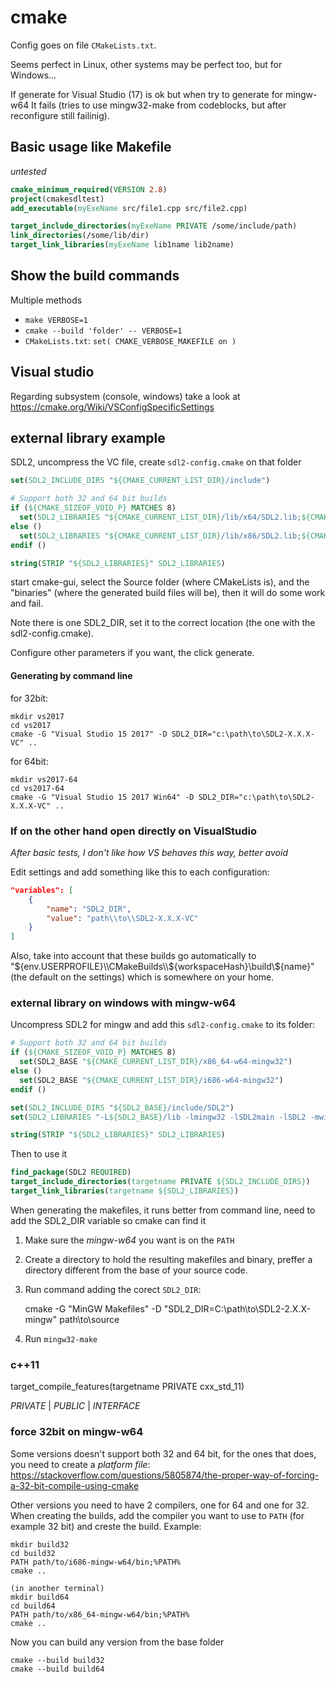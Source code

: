 # cmake

Config goes on file `CMakeLists.txt`.

Seems perfect in Linux, other systems may be perfect too, but for Windows...

If generate for Visual Studio (17) is ok but when try to generate for mingw-w64
It fails (tries to use mingw32-make from codeblocks, but after reconfigure
still failinig). 

## Basic usage like Makefile

_untested_

```cmake
cmake_minimum_required(VERSION 2.8)
project(cmakesdltest)
add_executable(myExeName src/file1.cpp src/file2.cpp)

target_include_directories(myExeName PRIVATE /some/include/path)
link_directories(/some/lib/dir)
target_link_libraries(myExeName lib1name lib2name)
```

## Show the build commands

Multiple methods

* `make VERBOSE=1`
* `cmake --build 'folder' -- VERBOSE=1`
* `CMakeLists.txt`: `set( CMAKE_VERBOSE_MAKEFILE on )`

## Visual studio

Regarding subsystem (console, windows) take a look at https://cmake.org/Wiki/VSConfigSpecificSettings

## external library example

SDL2, uncompress the VC file, create `sdl2-config.cmake` on that folder

```cmake
set(SDL2_INCLUDE_DIRS "${CMAKE_CURRENT_LIST_DIR}/include")

# Support both 32 and 64 bit builds
if (${CMAKE_SIZEOF_VOID_P} MATCHES 8)
  set(SDL2_LIBRARIES "${CMAKE_CURRENT_LIST_DIR}/lib/x64/SDL2.lib;${CMAKE_CURRENT_LIST_DIR}/lib/x64/SDL2main.lib")
else ()
  set(SDL2_LIBRARIES "${CMAKE_CURRENT_LIST_DIR}/lib/x86/SDL2.lib;${CMAKE_CURRENT_LIST_DIR}/lib/x86/SDL2main.lib")
endif ()

string(STRIP "${SDL2_LIBRARIES}" SDL2_LIBRARIES)
```

start cmake-gui, select the Source folder (where CMakeLists is), and the "binaries" (where the generated build files will be), then it will do some work and fail.

Note there is one SDL2_DIR, set it to the correct location (the one with the sdl2-config.cmake).

Configure other parameters if you want, the click generate.

#### Generating by command line

for 32bit:

    mkdir vs2017
    cd vs2017
    cmake -G "Visual Studio 15 2017" -D SDL2_DIR="c:\path\to\SDL2-X.X.X-VC" ..

for 64bit:

    mkdir vs2017-64
    cd vs2017-64
    cmake -G "Visual Studio 15 2017 Win64" -D SDL2_DIR="c:\path\to\SDL2-X.X.X-VC" ..

### If on the other hand open directly on VisualStudio

_After basic tests, I don't like how VS behaves this way, better avoid_

Edit settings and add something like this to each configuration:

```json
"variables": [
    {
        "name": "SDL2_DIR",
        "value": "path\\to\\SDL2-X.X.X-VC"
    }
]
```

Also, take into account that these builds go automatically to "${env.USERPROFILE}\\CMakeBuilds\\${workspaceHash}\\build\\${name}" (the default on the settings) which is somewhere on your home.


### external library on windows with mingw-w64

Uncompress SDL2 for mingw and add this `sdl2-config.cmake` to its folder:

```cmake
# Support both 32 and 64 bit builds
if (${CMAKE_SIZEOF_VOID_P} MATCHES 8)
  set(SDL2_BASE "${CMAKE_CURRENT_LIST_DIR}/x86_64-w64-mingw32")
else ()
  set(SDL2_BASE "${CMAKE_CURRENT_LIST_DIR}/i686-w64-mingw32")
endif ()

set(SDL2_INCLUDE_DIRS "${SDL2_BASE}/include/SDL2")
set(SDL2_LIBRARIES "-L${SDL2_BASE}/lib -lmingw32 -lSDL2main -lSDL2 -mwindows")

string(STRIP "${SDL2_LIBRARIES}" SDL2_LIBRARIES)
```

Then to use it

```cmake
find_package(SDL2 REQUIRED)
target_include_directories(targetname PRIVATE ${SDL2_INCLUDE_DIRS})
target_link_libraries(targetname ${SDL2_LIBRARIES})
```

When generating the makefiles, it runs better from command line, need to add the SDL2_DIR variable so cmake can find it

1. Make sure the _mingw-w64_ you want is on the `PATH`
2. Create a directory to hold the resulting makefiles and binary, preffer a directory different from the base of your source code.
3. Run command adding the corect `SDL2_DIR`:

    cmake -G "MinGW Makefiles" -D "SDL2_DIR=C:\path\to\SDL2-2.X.X-mingw" path\to\source

4. Run `mingw32-make`

### c++11

  target_compile_features(targetname PRIVATE cxx_std_11)

  _PRIVATE_ | _PUBLIC_ | _INTERFACE_

### force 32bit on mingw-w64

Some versions doesn't support both 32 and 64 bit, for the ones that does, you need to create a _platform file_:
https://stackoverflow.com/questions/5805874/the-proper-way-of-forcing-a-32-bit-compile-using-cmake

Other versions you need to have 2 compilers, one for 64 and one for 32. When creating the builds,
add the compiler you want to use to `PATH` (for example 32 bit) and creste the build. Example:

    mkdir build32
    cd build32
    PATH path/to/i686-mingw-w64/bin;%PATH%
    cmake ..

    (in another terminal)
    mkdir build64
    cd build64
    PATH path/to/x86_64-mingw-w64/bin;%PATH%
    cmake ..

Now you can build any version from the base folder

    cmake --build build32
    cmake --build build64




